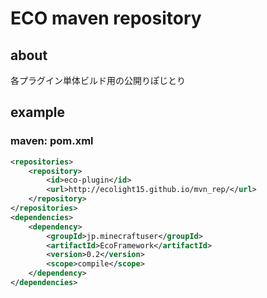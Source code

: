 # ECO maven repository

## about

各プラグイン単体ビルド用の公開りぽじとり



## example

### maven: pom.xml

```xml:pom.xml
<repositories>
    <repository>
        <id>eco-plugin</id>
        <url>http://ecolight15.github.io/mvn_rep/</url>
    </repository>
</repositories>
<dependencies>
    <dependency>
        <groupId>jp.minecraftuser</groupId>
        <artifactId>EcoFramework</artifactId>
        <version>0.2</version>
        <scope>compile</scope>
    </dependency>
</dependencies>
```
